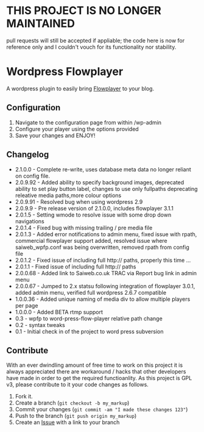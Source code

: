 THIS PROJECT IS NO LONGER MAINTAINED
====================================

pull requests will still be accepted if appliable; the code here is now for reference only and I couldn't vouch for its functionality nor stability.

Wordpress Flowplayer
====================

A wordpress plugin to easily bring [Flowplayer](http://flowplayer.org) to your blog.

Configuration
-------------

1. Navigate to the configuration page from within /wp-admin
2. Configure your player using the options provided
3. Save your changes and ENJOY!

Changelog
---------
* 2.1.0.0 	- Complete re-write, uses database meta data no longer reliant on config file.
* 2.0.9.92 	- Added ability to specify background images, deprecated ability to set play button label, changes to use only fullpaths deprecating releative media paths,more colour options
* 2.0.9.91	- Resolved bug when using wordpress 2.9
* 2.0.9.9	- Pre release version of 2.1.0.0, includes flowplayer 3.1.1
* 2.0.1.5	- Setting wmode to resolve issue with some drop down navigations
* 2.0.1.4	- Fixed bug with missing trailing / pre media file
* 2.0.1.3	- Added error notifications to admin menu, fixed issue with rpath, commercial flowplayer support added, resolved issue where saiweb_wpfp.conf was being overwritten, removed rpath from config file
* 2.0.1.2	- Fixed issue of including full http:// paths, properly this time ...
* 2.0.1.1	- Fixed issue of including full http:// paths
* 2.0.0.68	- Added link to Saiweb.co.uk TRAC via Report bug link in admin menu
* 2.0.0.67	- Jumped to 2.x statsu following integration of flowplayer 3.0.1, added admin menu, verified full wordpress 2.6.7 compatible
* 1.0.0.36	- Added unique naming of media div to allow multiple players per page
* 1.0.0.0	- Added BETA rtmp support
* 0.3		- wpfp to word-press-flow-player relative path change
* 0.2		- syntax tweaks
* 0.1		- Initial check in of the project to word press subversion

Contribute
----------

With an ever dwindling amount of free time to work on this project it is always appreciated there are workaround / hacks that other developers have made in order to get the required functioanlity.
As this project is GPL v3, please contribute to it your code changes as follows.

1. Fork it.
2. Create a branch (`git checkout -b my_markup`)
3. Commit your changes (`git commit -am "I made these changes 123"`)
4. Push to the branch (`git push origin my_markup`)
5. Create an [Issue][1] with a link to your branch

[1]: https://github.com/Oneiroi/wordpress-flowplayer/issues

